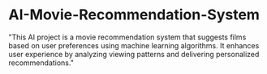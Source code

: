 # AI-Movie-Recommendation-System
"This AI project is a movie recommendation system that suggests films based on user preferences using machine learning algorithms. It enhances user experience by analyzing viewing patterns and delivering personalized recommendations."
